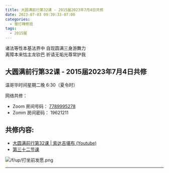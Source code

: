 ```yaml
---
title: 大圆满前行第32课 - 2015届2023年7月4日共修
date: 2023-07-03 09:39:33-07:00
categories:
  - 慧灯禅修班
tags:
  - 2015届
---
```

诸法等性本基法界中 自现圆满三身游舞力  
离障本来怙主龙钦巴 祈请无垢光尊常护我

## 大圆满前行第32课 - 2015届2023年7月4日共修

温哥华时间星期二晚 6:30（夏令时） 

网络共修：

- Zoom 房间号码： [7789995278](https://us02web.zoom.us/j/7789995278?pwd=VjZmbWJFY2k2K0E5RVB2cTNIQmhqUT09)
- Zomm 房间密码： 19621211

## 共修内容:

- [大圆满前行第32课 | 索达吉堪布 (Youtube)](https://www.youtube.com/watch?v=0N0tVlbxjjs&list=PLAnEIprIVklfWTKX6X1gI9eR_phiB8B4b&index=34)
- [第三十二节课](https://s3.ca-central-1.wasabisys.com/hddata/f.huidengchanxiu.net/refs/qxgs/qxgs-04wc#第三十二节课)

![/f/up/打坐前发愿.png](/f/up/打坐前发愿.png)

---


